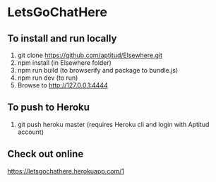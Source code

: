 # LetsGoChatHere

## To install and run locally
1. git clone https://github.com/aptitud/Elsewhere.git
2. npm install (in Elsewhere folder)
3. npm run build (to browserify and package to bundle.js)
4. npm run dev (to run)
6. Browse to http://127.0.0.1:4444

## To push to Heroku
1. git push heroku master (requires Heroku cli and login with Aptitud account)

## Check out online
https://letsgochathere.herokuapp.com/1
